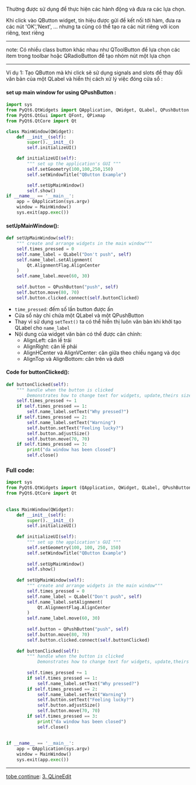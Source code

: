 Thường được sử dụng để thực hiện các hành động và đưa ra các lựa chọn.

Khi click vào QButton widget, tín hiệu được gửi để kết nối tới hàm, đưa ra các nút 'OK','Next', ... nhưng ta cũng có thể tạo ra các nút riêng với icon riêng, text riêng

---
note:
Có nhiều class button khác nhau như QToolButton để lựa chọn các item trong toolbar hoặc QRadioButton để tạo nhóm nút một lựa chọn

---

Ví dụ 1:
Tạo QButton mà khi click sẽ sử dụng signals and slots để thay đổi văn bản của một QLabel và hiển thị cách xử lý việc đóng cửa sổ :
#### set up main window for using QPushButton :
```python
import sys  
from PyQt6.QtWidgets import QApplication, QWidget, QLabel, QPushButton  
from PyQt6.QtGui import QFont, QPixmap  
from PyQt6.QtCore import Qt

class MainWindow(QWidget):
	def __init__(self):
		super().__init__()
		self.initializeUI()

	def initializeUI(self):
		""" set up the application's GUI """
		self.setGeometry(100,100,250,150)
		self.setWindowTitle("QButton Example")

		self.setUpMainWindow()
		self.show()
if __name__ == '__main__':
	app = QApplication(sys.argv)
	window = MainWindow()
	sys.exit(app.exec())
```
#### setUpMainWindow():
```python
def setUpMainWindow(self):  
    """ create and arrange widgets in the main window"""  
    self.times_pressed = 0  
    self.name_label = QLabel("Don't push", self)  
    self.name_label.setAlignment(  
        Qt.AlignmentFlag.AlignCenter  
    )  
    self.name_label.move(60, 30)  
  
    self.button = QPushButton("push", self)  
    self.button.move(80, 70)  
    self.button.clicked.connect(self.buttonClicked)
```
- `time_pressed`: đếm số lần button được ấn 
- Cửa sổ này chỉ chứa một QLabel và một QPushButton 
- Thay vì sử dụng `setText()` ta có thể hiển thị luôn văn bản khi khởi tạo QLabel cho `name_label`
- Nội dung của widget văn bản có thể được căn chỉnh:
	- AlignLeft: căn lề trái
	- AlignRight: căn lề phải
	- AlignHCenter và AlignVCenter: căn giữa theo chiều ngang và dọc
	- AlignTop và AlignBottom: căn trên và dưới
#### Code for buttonClicked():
```python
def buttonClicked(self):  
    """ handle when the button is clicked  
        Demonstrates how to change text for widgets, update,theirs sizes and locations, and how to close the window    """    
    self.times_pressed += 1  
    if self.times_pressed == 1:  
        self.name_label.setText("Why pressed?")  
    if self.times_pressed == 2:  
        self.name_label.setText("Warning")  
        self.button.setText("Feeling lucky?")  
        self.button.adjustSize()  
        self.button.move(70, 70)  
    if self.times_pressed == 3:  
        print("da window has been closed")  
        self.close()
```
### Full code:
```python
import sys  
from PyQt6.QtWidgets import (QApplication, QWidget, QLabel, QPushButton)  
from PyQt6.QtCore import Qt  
  
  
class MainWindow(QWidget):  
    def __init__(self):  
        super().__init__()  
        self.initializeUI()  
  
    def initializeUI(self):  
        """ set up the application's GUI """  
        self.setGeometry(100, 100, 250, 150)  
        self.setWindowTitle("QButton Example")  
  
        self.setUpMainWindow()  
        self.show()  
  
    def setUpMainWindow(self):  
        """ create and arrange widgets in the main window"""  
        self.times_pressed = 0  
        self.name_label = QLabel("Don't push", self)  
        self.name_label.setAlignment(  
            Qt.AlignmentFlag.AlignCenter  
        )  
        self.name_label.move(60, 30)  
  
        self.button = QPushButton("push", self)  
        self.button.move(80, 70)  
        self.button.clicked.connect(self.buttonClicked)  
  
    def buttonClicked(self):  
        """ handle when the button is clicked  
            Demonstrates how to change text for widgets, update,theirs sizes and locations, and how to close the window        """        
        
        self.times_pressed += 1  
        if self.times_pressed == 1:  
            self.name_label.setText("Why pressed?")  
        if self.times_pressed == 2:  
            self.name_label.setText("Warning")  
            self.button.setText("Feeling lucky?")  
            self.button.adjustSize()  
            self.button.move(70, 70)  
        if self.times_pressed == 3:  
            print("da window has been closed")  
            self.close()  
  
  
if __name__ == '__main__':  
    app = QApplication(sys.argv)  
    window = MainWindow()  
    sys.exit(app.exec())
```


---
[tobe continue](obsidian://open?vault=Pyqt%20and%20application&file=Beginning%20PyQt%2FChapter%203%20Th%C3%AAm%20ch%E1%BB%A9c%20n%C4%83ng%20v%C3%A0%20ti%E1%BB%87n%20%C3%ADch%2F3.%20QLineEdit): [3. QLineEdit](3.%20QLineEdit.md)
